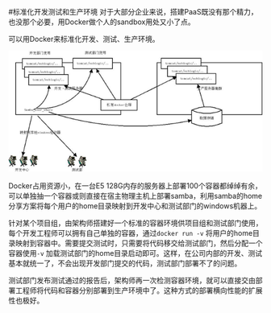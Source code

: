 #标准化开发测试和生产环境
对于大部分企业来说，搭建PaaS既没有那个精力，也没那个必要，用Docker做个人的sandbox用处又小了点。

可以用Docker来标准化开发、测试、生产环境。


![企业应用结构](../_images/enterprise_usage.png)


Docker占用资源小，在一台E5 128G内存的服务器上部署100个容器都绰绰有余，可以单独抽一个容器或则直接在宿主物理主机上部署samba，利用samba的home分享方案将每个用户的home目录映射到开发中心和测试部门的windows机器上。

针对某个项目组，由架构师搭建好一个标准的容器环境供项目组和测试部门使用，每个开发工程师可以拥有自己单独的容器，通过`docker run -v` 将用户的home目录映射到容器中。需要提交测试时，只需要将代码移交给测试部门，然后分配一个容器使用`-v` 加载测试部门的home目录启动即可。这样，在公司内部的开发、测试基本就统一了，不会出现开发部门提交的代码，测试部门部署不了的问题。

测试部门发布测试通过的报告后，架构师再一次检测容器环境，就可以直接交由部署工程师将代码和容器分别部署到生产环境中了。这种方式的部署横向性能的扩展性也极好。
